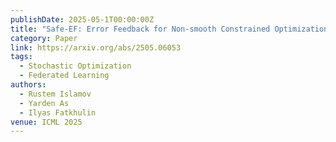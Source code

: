 ```yaml
---
publishDate: 2025-05-1T00:00:00Z
title: "Safe-EF: Error Feedback for Non-smooth Constrained Optimization"
category: Paper
link: https://arxiv.org/abs/2505.06053
tags:
  - Stochastic Optimization
  - Federated Learning
authors:
  - Rustem Islamov
  - Yarden As
  - Ilyas Fatkhulin
venue: ICML 2025
---
```

